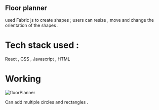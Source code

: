 ## Floor planner 
used Fabric js to create shapes ; 
users can resize , move and change the orientation of the shapes . 
# Tech stack used : 
React , CSS , Javascript , HTML 
# Working 
![floorPlanner](https://user-images.githubusercontent.com/76957823/206836269-5ae3edf8-6d44-44c8-9a5c-8c7badf0da94.png)

Can add multiple circles and rectangles . 
